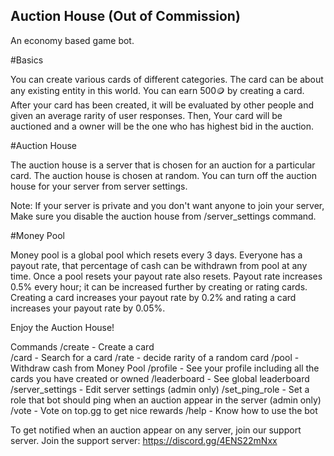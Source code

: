 ## Auction House (Out of Commission)
An economy based game bot.

#Basics

You can create various cards of different categories. The card can be about any existing entity in this world.
You can earn 500🪙 by creating a card. After your card has been created, it will be evaluated by other people and given an average rarity of user responses.
Then, Your card will be auctioned and a owner will be the one who has highest bid in the auction.

#Auction House

The auction house is a server that is chosen for an auction for a particular card. The auction house is chosen at random. You can turn off the auction house for your server from server settings.

Note: If your server is private and you don't want anyone to join your server, Make sure you disable the auction house from /server_settings command.

#Money Pool

Money pool is a global pool which resets every 3 days. Everyone has a payout rate, that percentage of cash can be withdrawn from pool at any time. Once a pool resets your payout rate also resets. Payout rate increases 0.5% every hour; it can be increased further by creating or rating cards.
Creating a card increases your payout rate by 0.2% and rating a card increases your payout rate by 0.05%.

Enjoy the Auction House!

Commands
/create - Create a card<br>
/card - Search for a card
/rate - decide rarity of a random card
/pool - Withdraw cash from Money Pool
/profile - See your profile including all the cards you have created or owned
/leaderboard - See global leaderboard
/server_settings - Edit server settings (admin only)
/set_ping_role - Set a role that bot should ping when an auction appear in the server (admin only)
/vote - Vote on top.gg to get nice rewards
/help - Know how to use the bot

To get notified when an auction appear on any server, join our support server.
Join the support server: https://discord.gg/4ENS22mNxx
